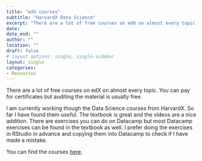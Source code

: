 ```yaml
---
title: "edX courses"
subtitle: "HarvardX Data Science"
excerpt: "There are a lot of free courses on edX on almost every topic. You can pay for certificates but auditing the material is usually free. I am currently working though the Data Science courses from HarvardX."
date: 
date_end: ""
author: ""
location: ""
draft: false
# layout options: single, single-sidebar
layout: single
categories:
- Resources
---
```


There are a lot of free courses on edX on almost every topic. You can pay for certificates but auditing the material is usually free. 

I am currently working though the Data Science courses from HarvardX. So far I have found them useful. The textbook is great and the videos are a nice addition. There are exercises you can do on Datacamp but most Datacamp exercises can be found in the textbook as well. I prefer doing the exercises in RStudio in advance and copying them into Datacamp to check if I have made a mistake.

You can find the courses [here](https://www.edx.org/professional-certificate/harvardx-data-science).
